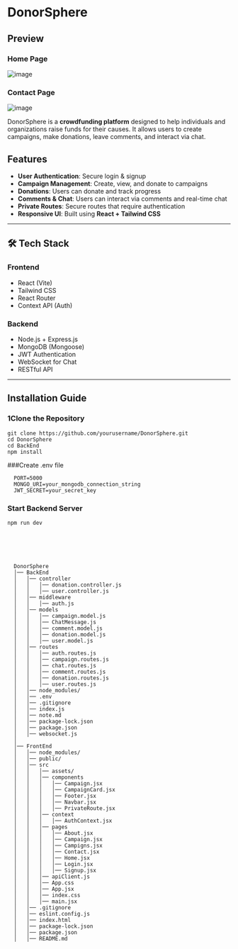 # DonorSphere

## Preview
### Home Page 
![image](https://github.com/user-attachments/assets/dc193318-9a43-4fa5-a725-386c08e8f216)

### Contact Page 
![image](https://github.com/user-attachments/assets/8f371ea4-d552-4d81-a83d-e4bd519b760e)

DonorSphere is a **crowdfunding platform** designed to help individuals and organizations raise funds for their causes. It allows users to create campaigns, make donations, leave comments, and interact via chat.

##  Features

- **User Authentication**: Secure login & signup
- **Campaign Management**: Create, view, and donate to campaigns
- **Donations**: Users can donate and track progress
- **Comments & Chat**: Users can interact via comments and real-time chat
- **Private Routes**: Secure routes that require authentication
- **Responsive UI**: Built using **React + Tailwind CSS**

---

## 🛠️ Tech Stack

### **Frontend**
- React (Vite)
- Tailwind CSS
- React Router
- Context API (Auth)

### **Backend**
- Node.js + Express.js
- MongoDB (Mongoose)
- JWT Authentication
- WebSocket for Chat
- RESTful API

---

## Installation Guide

### **1Clone the Repository**
    git clone https://github.com/yourusername/DonorSphere.git
    cd DonorSphere
    cd BackEnd
    npm install
    
###Create .env file
```
  PORT=5000
  MONGO_URI=your_mongodb_connection_string  
  JWT_SECRET=your_secret_key
```
### Start Backend Server
    npm run dev 
    





      DonorSphere
      │── BackEnd
      │   │── controller
      │   │   │── donation.controller.js
      │   │   │── user.controller.js
      │   │── middleware
      │   │   │── auth.js
      │   │── models
      │   │   │── campaign.model.js
      │   │   │── ChatMessage.js
      │   │   │── comment.model.js
      │   │   │── donation.model.js
      │   │   │── user.model.js
      │   │── routes
      │   │   │── auth.routes.js
      │   │   │── campaign.routes.js
      │   │   │── chat.routes.js
      │   │   │── comment.routes.js
      │   │   │── donation.routes.js
      │   │   │── user.routes.js
      │   │── node_modules/
      │   │── .env
      │   │── .gitignore
      │   │── index.js
      │   │── note.md
      │   │── package-lock.json
      │   │── package.json
      │   │── websocket.js
      │
      │── FrontEnd
      │   │── node_modules/
      │   │── public/
      │   │── src
      │   │   │── assets/
      │   │   │── components
      │   │   │   │── Campaign.jsx
      │   │   │   │── CampaignCard.jsx
      │   │   │   │── Footer.jsx
      │   │   │   │── Navbar.jsx
      │   │   │   │── PrivateRoute.jsx
      │   │   │── context
      │   │   │   │── AuthContext.jsx
      │   │   │── pages
      │   │   │   │── About.jsx
      │   │   │   │── Campaign.jsx
      │   │   │   │── Campigns.jsx
      │   │   │   │── Contact.jsx
      │   │   │   │── Home.jsx
      │   │   │   │── Login.jsx
      │   │   │   │── Signup.jsx
      │   │   │── apiClient.js
      │   │   │── App.css
      │   │   │── App.jsx
      │   │   │── index.css
      │   │   │── main.jsx
      │   │── .gitignore
      │   │── eslint.config.js
      │   │── index.html
      │   │── package-lock.json
      │   │── package.json
      │   │── README.md
